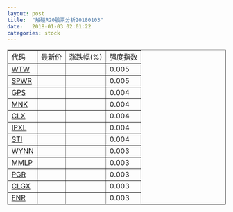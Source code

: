 ```yaml
---
layout: post
title:  "触碰R20股票分析20180103"
date:   2018-01-03 02:01:22
categories: stock
---
```

<script type="text/javascript">
var stockList = []
stockList.push('gb_wtw');
stockList.push('gb_spwr');
stockList.push('gb_gps');
stockList.push('gb_mnk');
stockList.push('gb_clx');
stockList.push('gb_ipxl');
stockList.push('gb_sti');
stockList.push('gb_wynn');
stockList.push('gb_mmlp');
stockList.push('gb_pgr');
stockList.push('gb_clgx');
stockList.push('gb_enr');
</script>

<table border="1">
 <tr>
 <td>代码</td>
  <td>最新价</td>
  <td>涨跌幅(%)</td>
 <td>强度指数</td>
</tr>
  <tr id="wtw"><td><a href="http://stock.finance.sina.com.cn/usstock/quotes/WTW.html" target="_blank">WTW</a></td><td></td><td></td><td>0.005</td></tr>
  <tr id="spwr"><td><a href="http://stock.finance.sina.com.cn/usstock/quotes/SPWR.html" target="_blank">SPWR</a></td><td></td><td></td><td>0.005</td></tr>
  <tr id="gps"><td><a href="http://stock.finance.sina.com.cn/usstock/quotes/GPS.html" target="_blank">GPS</a></td><td></td><td></td><td>0.004</td></tr>
  <tr id="mnk"><td><a href="http://stock.finance.sina.com.cn/usstock/quotes/MNK.html" target="_blank">MNK</a></td><td></td><td></td><td>0.004</td></tr>
  <tr id="clx"><td><a href="http://stock.finance.sina.com.cn/usstock/quotes/CLX.html" target="_blank">CLX</a></td><td></td><td></td><td>0.004</td></tr>
  <tr id="ipxl"><td><a href="http://stock.finance.sina.com.cn/usstock/quotes/IPXL.html" target="_blank">IPXL</a></td><td></td><td></td><td>0.004</td></tr>
  <tr id="sti"><td><a href="http://stock.finance.sina.com.cn/usstock/quotes/STI.html" target="_blank">STI</a></td><td></td><td></td><td>0.004</td></tr>
  <tr id="wynn"><td><a href="http://stock.finance.sina.com.cn/usstock/quotes/WYNN.html" target="_blank">WYNN</a></td><td></td><td></td><td>0.003</td></tr>
  <tr id="mmlp"><td><a href="http://stock.finance.sina.com.cn/usstock/quotes/MMLP.html" target="_blank">MMLP</a></td><td></td><td></td><td>0.003</td></tr>
  <tr id="pgr"><td><a href="http://stock.finance.sina.com.cn/usstock/quotes/PGR.html" target="_blank">PGR</a></td><td></td><td></td><td>0.003</td></tr>
  <tr id="clgx"><td><a href="http://stock.finance.sina.com.cn/usstock/quotes/CLGX.html" target="_blank">CLGX</a></td><td></td><td></td><td>0.003</td></tr>
  <tr id="enr"><td><a href="http://stock.finance.sina.com.cn/usstock/quotes/ENR.html" target="_blank">ENR</a></td><td></td><td></td><td>0.003</td></tr>
</table>

